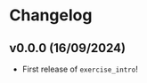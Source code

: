 # Changelog

<!--next-version-placeholder-->

## v0.0.0 (16/09/2024)

- First release of `exercise_intro`!